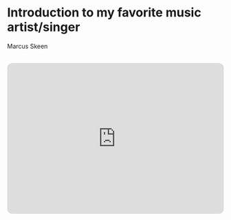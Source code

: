 <html>
<head>
 <link rel="stylesheet" type="text/css" href="style.css">
 <h1>Introduction to my favorite music artist/singer</h1>
  <p id='p1'>Marcus Skeen</p>
</head>
<body>
 <p></p>
<img src="" alt="">
<img src="" alt="">
<iframe style="border-radius:12px" src="https://open.spotify.com/embed/artist/1igijuBBmlMLyOsrmVbLFE?utm_source=generator" width="100%" height="352" frameBorder="0" allowfullscreen="" allow="autoplay; clipboard-write; encrypted-media; fullscreen; picture-in-picture" loading="lazy"></iframe>
</body>
</html>
